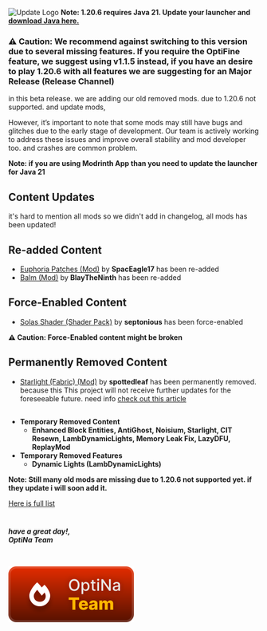 ![Update Logo](https://github.com/NotAGanesh/OptiNa-Reborn/blob/main/update_banners/hotfix_changelog_banner.png?raw=true)
**Note: 1.20.6 requires Java 21. Update your launcher and [download Java here.](https://www.oracle.com/in/java/technologies/downloads/)**

### ⚠️ Caution: **We recommend against switching to this version due to several missing features. If you require the OptiFine feature, we suggest using v1.1.5 instead, if you have an desire to play 1.20.6 with all features we are suggesting for an Major Release (Release Channel)**

in this beta release. we are adding our old removed mods. due to 1.20.6 not supported. and update mods,


However, it’s important to note that some mods may still have bugs and glitches due to the early stage of development. Our team is actively working to address these issues and improve overall stability and mod developer too. and crashes are common problem.


**Note: if you are using Modrinth App than you need to update the launcher for Java 21**
## Content Updates
it's hard to mention all mods so we didn't add in changelog, all mods has been updated!

      
## Re-added Content
- [Euphoria Patches (Mod)](https://modrinth.com/mod/euphoria-patches) by **SpacEagle17** has been re-added
- [Balm (Mod)](https://modrinth.com/mod/balm) by **BlayTheNinth** has been re-added

## Force-Enabled Content
- [Solas Shader (Shader Pack)](https://modrinth.com/shader/solas-shader) by **septonious** has been force-enabled

**⚠️ Caution: Force-Enabled content might be broken**
## Permanently Removed Content
- [Starlight (Fabric) (Mod)](https://modrinth.com/mod/starlight) by **spottedleaf** has been permanently removed. because this This project will not receive further updates for the foreseeable future. need info [check out this article](https://gist.github.com/Spottedleaf/6cc1acdd03a9b7ac34699bf5e8f1b85c)

##
- **Temporary Removed Content**
    - **Enhanced Block Entities, AntiGhost, Noisium, Starlight, CIT Resewn, LambDynamicLights, Memory Leak Fix, LazyDFU, ReplayMod**
- **Temporary Removed Features**
    - **Dynamic Lights (LambDynamicLights)**
      
**Note: Still many old mods are missing due to 1.20.6 not supported yet. if they update i will soon add it.**

[Here is full list](https://github.com/NotAGanesh/OptiNa-Reborn/issues/18)
 #
 
***have a great day!,*** <br>
***OptiNa Team***

<br>

![OptiNa Team](https://raw.githubusercontent.com/NotAGanesh/OptiNa-Team/c834c07242f36d99bc07b4e6b1219cd71d7470e0/badges/cozy.svg)

